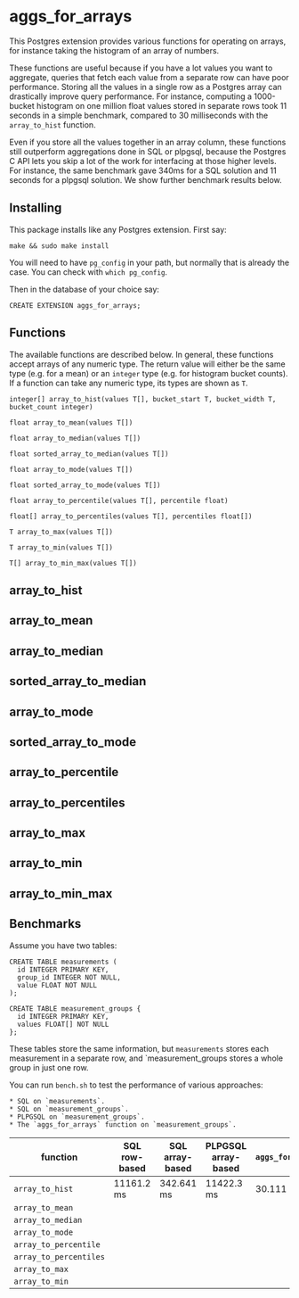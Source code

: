 aggs_for_arrays
===============

This Postgres extension provides various functions for operating on arrays,
for instance taking the histogram of an array of numbers.

These functions are useful because if you have a lot values you want to aggregate,
queries that fetch each value from a separate row can have poor performance.
Storing all the values in a single row as a Postgres array
can drastically improve query performance.
For instance, computing a 1000-bucket histogram on one million float values
stored in separate rows took 11 seconds in a simple benchmark,
compared to 30 milliseconds with the `array_to_hist` function.

Even if you store all the values together in an array column,
these functions still outperform aggregations done in SQL or plpgsql,
because the Postgres C API lets you skip a lot of the work
for interfacing at those higher levels.
For instance, the same benchmark gave 340ms for a SQL solution
and 11 seconds for a plpgsql solution.
We show further benchmark results below.


Installing
----------

This package installs like any Postgres extension. First say:

    make && sudo make install

You will need to have `pg_config` in your path,
but normally that is already the case.
You can check with `which pg_config`.

Then in the database of your choice say:

    CREATE EXTENSION aggs_for_arrays;


Functions
---------

The available functions are described below.
In general, these functions accept arrays of any numeric type.
The return value will either be the same type (e.g. for a mean)
or an `integer` type (e.g. for histogram bucket counts).
If a function can take any numeric type,
its types are shown as `T`.

`integer[] array_to_hist(values T[], bucket_start T, bucket_width T, bucket_count integer)`

`float array_to_mean(values T[])`

`float array_to_median(values T[])`

`float sorted_array_to_median(values T[])`

`float array_to_mode(values T[])`

`float sorted_array_to_mode(values T[])`

`float array_to_percentile(values T[], percentile float)`

`float[] array_to_percentiles(values T[], percentiles float[])`

`T array_to_max(values T[])`

`T array_to_min(values T[])`

`T[] array_to_min_max(values T[])`

## array_to_hist
## array_to_mean
## array_to_median
## sorted_array_to_median
## array_to_mode
## sorted_array_to_mode
## array_to_percentile
## array_to_percentiles
## array_to_max
## array_to_min
## array_to_min_max




Benchmarks
----------

Assume you have two tables:

    CREATE TABLE measurements (
      id INTEGER PRIMARY KEY,
      group_id INTEGER NOT NULL,
      value FLOAT NOT NULL
    );

    CREATE TABLE measurement_groups {
      id INTEGER PRIMARY KEY,
      values FLOAT[] NOT NULL
    };

These tables store the same information,
but `measurements` stores each measurement in a separate row,
and `measurement_groups stores a whole group in just one row.

You can run `bench.sh` to test the performance of various approaches:

    * SQL on `measurements`.
    * SQL on `measurement_groups`.
    * PLPGSQL on `measurement_groups`.
    * The `aggs_for_arrays` function on `measurement_groups`.

| function               | SQL row-based | SQL array-based | PLPGSQL array-based | `aggs_for_arrays` |
|------------------------|---------------|-----------------|---------------------|-------------------|
| `array_to_hist`        |    11161.2 ms |      342.641 ms |          11422.3 ms |         30.111 ms |
| `array_to_mean`        | | | | |
| `array_to_median`      | | | | |
| `array_to_mode`        | | | | |
| `array_to_percentile`  | | | | |
| `array_to_percentiles` | | | | |
| `array_to_max`         | | | | |
| `array_to_min`         | | | | |


